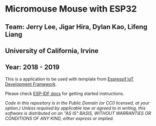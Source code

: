 Micromouse Mouse with ESP32
====================

## Team: Jerry Lee, Jigar Hira, Dylan Kao, Lifeng Liang ##
## University of California, Irvine ##
## Year: 2018 - 2019 ##

This is a application to be used with template from [Espressif IoT Development Framework](https://github.com/espressif/esp-idf).

Please check [ESP-IDF docs](https://docs.espressif.com/projects/esp-idf/en/latest/get-started/index.html) for getting started instructions.

*Code in this repository is in the Public Domain (or CC0 licensed, at your option.)
Unless required by applicable law or agreed to in writing, this
software is distributed on an "AS IS" BASIS, WITHOUT WARRANTIES OR
CONDITIONS OF ANY KIND, either express or implied.*
